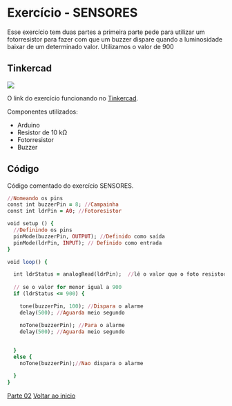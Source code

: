 # Exercício - SENSORES

Esse exercício tem duas partes a primeira parte pede para utilizar um fotorresistor para fazer com que um buzzer dispare quando a luminosidade baixar de um determinado valor. Utilizamos o valor de 900

## Tinkercad

![](https://csg.tinkercad.com/things/a4GCjRQXt7r/t725.png?rev=1618769523951000000&s=&v=1&type=circuits)

O link do exercício funcionando no [Tinkercad](https://www.tinkercad.com/things/a4GCjRQXt7r).

Componentes utilizados: 

- Arduino
- Resistor de 10 kΩ
- Fotorresistor
- Buzzer

## Código
Código comentado do exercício SENSORES.

````ruby
//Nomeando os pins
const int buzzerPin = 8; //Campainha
const int ldrPin = A0; //Fotoresistor

void setup () {
  //Definindo os pins
  pinMode(buzzerPin, OUTPUT); //Definido como saída
  pinMode(ldrPin, INPUT); // Definido como entrada
}

void loop() {

  int ldrStatus = analogRead(ldrPin);  //lê o valor que o foto resistor recebe e armazena
	
  // se o valor for menor igual a 900
  if (ldrStatus <= 900) {

    tone(buzzerPin, 100); //Dispara o alarme
    delay(500); //Aguarda meio segundo

    noTone(buzzerPin); //Para o alarme
    delay(500); //Aguarda meio segundo

     
  }
  else {
    noTone(buzzerPin);//Nao dispara o alarme

  }
}
````

[Parte 02](https://github.com/MagdielCS/trabalho_STR/tree/main/Lab04-STR/Parte_2)
[Voltar ao inicio](https://github.com/MagdielCS/trabalho_STR)